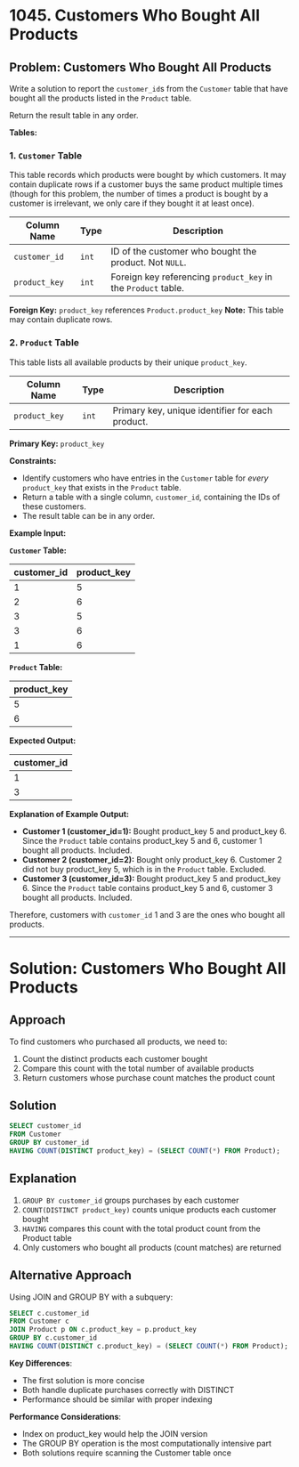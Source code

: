 # 1045. Customers Who Bought All Products

## Problem: Customers Who Bought All Products

Write a solution to report the `customer_id`s from the `Customer` table that have bought all the products listed in the `Product` table.

Return the result table in any order.

**Tables:**

### 1. `Customer` Table

This table records which products were bought by which customers. It may contain duplicate rows if a customer buys the same product multiple times (though for this problem, the number of times a product is bought by a customer is irrelevant, we only care if they bought it at least once).

| Column Name | Type    | Description                                                                 |
| ----------- | -------- | --------------------------------------------------------------------------- |
| `customer_id` | `int`     | ID of the customer who bought the product. Not `NULL`.                       |
| `product_key` | `int`     | Foreign key referencing `product_key` in the `Product` table.               |

**Foreign Key:** `product_key` references `Product.product_key`
**Note:** This table may contain duplicate rows.

### 2. `Product` Table

This table lists all available products by their unique `product_key`.

| Column Name | Type    | Description                                                                 |
| ----------- | -------- | --------------------------------------------------------------------------- |
| `product_key` | `int`     | Primary key, unique identifier for each product.                            |

**Primary Key:** `product_key`

**Constraints:**

*   Identify customers who have entries in the `Customer` table for *every* `product_key` that exists in the `Product` table.
*   Return a table with a single column, `customer_id`, containing the IDs of these customers.
*   The result table can be in any order.

**Example Input:**

**`Customer` Table:**

| customer\_id | product\_key |
| ----------- | ----------- |
| 1         | 5         |
| 2         | 6         |
| 3         | 5         |
| 3         | 6         |
| 1         | 6         |

**`Product` Table:**

| product\_key |
| ----------- |
| 5         |
| 6         |

**Expected Output:**

| customer\_id |
| ----------- |
| 1         |
| 3         |

**Explanation of Example Output:**

*   **Customer 1 (customer\_id=1):** Bought product\_key 5 and product\_key 6. Since the `Product` table contains product\_key 5 and 6, customer 1 bought all products. Included.
*   **Customer 2 (customer\_id=2):** Bought only product\_key 6. Customer 2 did not buy product\_key 5, which is in the `Product` table. Excluded.
*   **Customer 3 (customer\_id=3):** Bought product\_key 5 and product\_key 6. Since the `Product` table contains product\_key 5 and 6, customer 3 bought all products. Included.

Therefore, customers with `customer_id` 1 and 3 are the ones who bought all products.

----
# Solution: Customers Who Bought All Products

## Approach
To find customers who purchased all products, we need to:
1. Count the distinct products each customer bought
2. Compare this count with the total number of available products
3. Return customers whose purchase count matches the product count

## Solution
```sql
SELECT customer_id
FROM Customer
GROUP BY customer_id
HAVING COUNT(DISTINCT product_key) = (SELECT COUNT(*) FROM Product);
```

## Explanation
1. `GROUP BY customer_id` groups purchases by each customer
2. `COUNT(DISTINCT product_key)` counts unique products each customer bought
3. `HAVING` compares this count with the total product count from the Product table
4. Only customers who bought all products (count matches) are returned

## Alternative Approach
Using JOIN and GROUP BY with a subquery:
```sql
SELECT c.customer_id
FROM Customer c
JOIN Product p ON c.product_key = p.product_key
GROUP BY c.customer_id
HAVING COUNT(DISTINCT c.product_key) = (SELECT COUNT(*) FROM Product);
```

**Key Differences**:
- The first solution is more concise
- Both handle duplicate purchases correctly with DISTINCT
- Performance should be similar with proper indexing

**Performance Considerations**:
- Index on product_key would help the JOIN version
- The GROUP BY operation is the most computationally intensive part
- Both solutions require scanning the Customer table once
